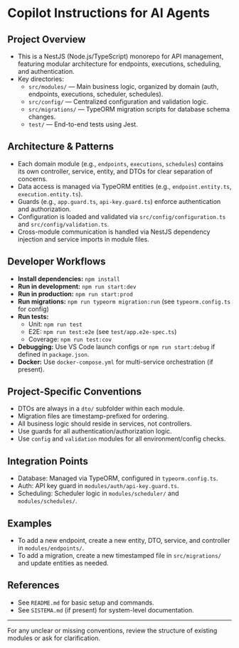 # Copilot Instructions for AI Agents

## Project Overview
- This is a NestJS (Node.js/TypeScript) monorepo for API management, featuring modular architecture for endpoints, executions, scheduling, and authentication.
- Key directories:
  - `src/modules/` — Main business logic, organized by domain (auth, endpoints, executions, scheduler, schedules).
  - `src/config/` — Centralized configuration and validation logic.
  - `src/migrations/` — TypeORM migration scripts for database schema changes.
  - `test/` — End-to-end tests using Jest.

## Architecture & Patterns
- Each domain module (e.g., `endpoints`, `executions`, `schedules`) contains its own controller, service, entity, and DTOs for clear separation of concerns.
- Data access is managed via TypeORM entities (e.g., `endpoint.entity.ts`, `execution.entity.ts`).
- Guards (e.g., `app.guard.ts`, `api-key.guard.ts`) enforce authentication and authorization.
- Configuration is loaded and validated via `src/config/configuration.ts` and `src/config/validation.ts`.
- Cross-module communication is handled via NestJS dependency injection and service imports in module files.

## Developer Workflows
- **Install dependencies:** `npm install`
- **Run in development:** `npm run start:dev`
- **Run in production:** `npm run start:prod`
- **Run migrations:** `npm run typeorm migration:run` (see `typeorm.config.ts` for config)
- **Run tests:**
  - Unit: `npm run test`
  - E2E: `npm run test:e2e` (see `test/app.e2e-spec.ts`)
  - Coverage: `npm run test:cov`
- **Debugging:** Use VS Code launch configs or `npm run start:debug` if defined in `package.json`.
- **Docker:** Use `docker-compose.yml` for multi-service orchestration (if present).

## Project-Specific Conventions
- DTOs are always in a `dto/` subfolder within each module.
- Migration files are timestamp-prefixed for ordering.
- All business logic should reside in services, not controllers.
- Use guards for all authentication/authorization logic.
- Use `config` and `validation` modules for all environment/config checks.

## Integration Points
- Database: Managed via TypeORM, configured in `typeorm.config.ts`.
- Auth: API key guard in `modules/auth/api-key.guard.ts`.
- Scheduling: Scheduler logic in `modules/scheduler/` and `modules/schedules/`.

## Examples
- To add a new endpoint, create a new entity, DTO, service, and controller in `modules/endpoints/`.
- To add a migration, create a new timestamped file in `src/migrations/` and update entities as needed.

## References
- See `README.md` for basic setup and commands.
- See `SISTEMA.md` (if present) for system-level documentation.

---
For any unclear or missing conventions, review the structure of existing modules or ask for clarification.
